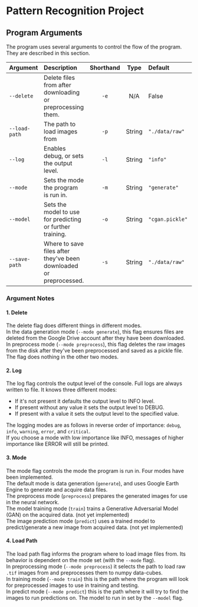 # Pattern Recognition Project

## Program Arguments
The program uses several arguments to control the flow of the program.
They are described in this section.

Argument        | Description                                                        | Shorthand | Type    | Default         | Notes
:---            | :---                                                               | :---:     | :---:   | :---            | :---
`--delete`      | Delete files from after downloading or preprocessing them.         | `-e`      | N/A     | False           | 1
`--load-path`   | The path to load images from                                       | `-p`      | String  | `"./data/raw"`  | 4
`--log`         | Enables debug, or sets the output level.                           | `-l`      | String  | `"info"`        | 2
`--mode`        | Sets the mode the program is run in.                               | `-m`      | String  | `"generate"`    | 3
`--model`       | Sets the model to use for predicting or further training.          | `-o`      | String  | `"cgan.pickle"` | N/A
`--save-path`   | Where to save files after they've been downloaded or preprocessed. | `-s`      | String  | `"./data/raw"`  | N/A

<!-- `--no-download` | Disables downloading after generating files.                       | N/A       | N/A     | False          | N/A -->
<!-- `--timeout`     | The timeout to wait for downloads to be ready in seconds.          | `-t`      | Integer | None           | 5 -->

### Argument Notes
#### 1. Delete
The delete flag does different things in different modes.  
In the data generation mode (`--mode generate`), this flag ensures files are deleted from the Google Drive account after they have been downloaded.  
In preprocess mode (`--mode preprocess`), this flag deletes the raw images from the disk after they've been preprocessed and saved as a pickle file.  
The flag does nothing in the other two modes.

#### 2. Log
The log flag controls the output level of the console.
Full logs are always written to file.
It knows three different modes:
* If it's not present it defaults the output level to INFO level.
* If present without any value it sets the output level to DEBUG.
* If present with a value it sets the output level to the specified value.

The logging modes are as follows in reverse order of importance: `debug`, `info`, `warning`, `error`, and `critical`.  
If you choose a mode with low importance like INFO, messages of higher importance like ERROR will still be printed.

#### 3. Mode
The mode flag controls the mode the program is run in. Four modes have been implemented.  
The default mode is data generation (`generate`), and uses Google Earth Engine to generate and acquire data files.  
The preprocess mode (`preprocess`) prepares the generated images for use in the neural network.  
The model training mode (`train`) trains a Generative Adversarial Model (GAN) on the acquired data. (not yet implemented)  
The image prediction mode (`predict`) uses a trained model to predict/generate a new image from acquired data. (not yet implemented)

#### 4. Load Path
The load path flag informs the program where to load image files from.
Its behavior is dependent on the mode set (with the `--mode` flag).  
In preprocessing mode (`--mode preprocess`) it selects the path to load raw `.tif` images from and preprocesses them to numpy data-cubes.  
In training mode (`--mode train`) this is the path where the program will look for preprocessed images to use in training and testing.  
In predict mode (`--mode predict`) this is the path where it will try to find the images to run predictions on. The model to run in set by the `--model` flag.

<!-- #### 5. Timeout
The timeout flag sets the time to wait for downloads after executing a generate order to the Google Earth Engine servers.
The default value of "None" sets the timeout to three times the number of files generated in minutes.
The value to provide is time in seconds. -->
